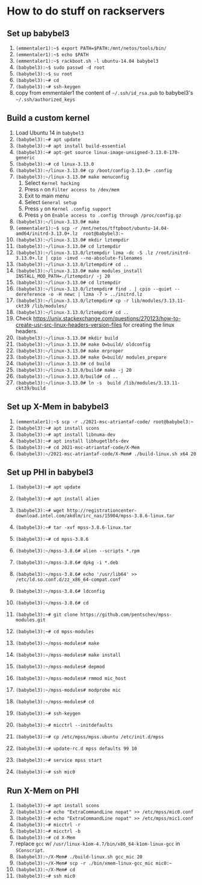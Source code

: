 # How to do stuff on rackservers

## Set up babybel3

1. `(emmentaler1):~$ export PATH=$PATH:/mnt/netos/tools/bin/`
1. `(emmentaler1):~$ echo $PATH`
1. `(emmentaler1):~$ rackboot.sh -l ubuntu-14.04 babybel3`
1. `(babybel3):~$ sudo passwd -d root`
1. `(babybel3):~$ su root`
1. `(babybel3):~# cd`
1. `(babybel3):~# ssh-keygen`
1. copy from emmentaler1 the content of `~/.ssh/id_rsa.pub` to babybel3's `~/.ssh/authorized_keys`


## Build a custom kernel

1. Load Ubuntu 14 in `babybel3`
1. `(babybel3):~# apt update`
1. `(babybel3):~# apt install build-essential`
1. `(babybel3):~# apt-get source linux-image-unsigned-3.13.0-170-generic`
1. `(babybel3):~# cd linux-3.13.0`
1. `(babybel3):~/linux-3.13.0# cp /boot/config-3.13.0+ .config`
1. `(babybel3):~/linux-3.13.0# make menuconfig`
    1. Select `Kernel hacking`
    1. Press `n` on `Filter access to /dev/mem`
    1. Exit to main menu
    1. Select `General setup`
    1. Press `y` on `Kernel .config support`
    1. Press `y` on `Enable access to .config through /proc/config.gz`
1. `(babybel3):~/linux-3.13.0# make`
1. `(emmentaler1):~$ scp -r /mnt/netos/tftpboot/ubuntu-14.04-amd64/initrd-3.13.0+.lz  root@babybel3:~`
1. `(babybel3):~/linux-3.13.0# mkdir lztempdir`
1. `(babybel3):~/linux-3.13.0# cd lztempdir`
1. `(babybel3):~/linux-3.13.0/lztempdir lzma -dc -S .lz /root/initrd-3.13.0+.lz | cpio -imvd --no-absolute-filenames`
1. `(babybel3):~/linux-3.13.0/lztempdir# cd ..`
1. `(babybel3):~/linux-3.13.0# make modules_install INSTALL_MOD_PATH=./lztempdir/ -j 20`
1. `(babybel3):~/linux-3.13.0# cd lztempdir`
1. `(babybel3):~/linux-3.13.0/lztempdir# find . | cpio --quiet --dereference -o -H newc | lzma -7 > ../initrd.lz`
1. `(babybel3):~/linux-3.13.0/lztempdir# cp -r lib/modules/3.13.11-ckt39 /lib/modules/`
1. `(babybel3):~/linux-3.13.0/lztempdir# cd ..`
1. Check https://unix.stackexchange.com/questions/270123/how-to-create-usr-src-linux-headers-version-files for creating the linux headers.
1. `(babybel3):~/linux-3.13.0# mkdir build`
1. `(babybel3):~/linux-3.13.0# make O=build/ oldconfig`
1. `(babybel3):~/linux-3.13.0# make mrproper`
1. `(babybel3):~/linux-3.13.0# make O=build/ modules_prepare`
1. `(babybel3):~/linux-3.13.0# cd build`
1. `(babybel3):~/linux-3.13.0/build# make -j 20`
1. `(babybel3):~/linux-3.13.0/build# cd ..`
1. `(babybel3):~/linux-3.13.0# ln -s  build /lib/modules/3.13.11-ckt39/build`


## Set up X-Mem in babybel3

1. `(emmentaler1):~$ scp -r ./2021-msc-atriantaf-code/ root@babybel3:~`
1. `(babybel3):~# apt install scons`
1. `(babybel3):~# apt install libnuma-dev`
1. `(babybel3):~# apt install libhugetlbfs-dev`
1. `(babybel3):~# cd 2021-msc-atriantaf-code/X-Mem`
1. `(babybel3):~/2021-msc-atriantaf-code/X-Mem# ./build-linux.sh x64 20`


## Set up PHI in babybel3

1. `(babybel3):~# apt update`
1. `(babybel3):~# apt install alien`
1. `(babybel3):~# wget http://registrationcenter-download.intel.com/akdlm/irc_nas/15904/mpss-3.8.6-linux.tar`
1. `(babybel3):~# tar -xvf mpss-3.8.6-linux.tar`
1. `(babybel3):~# cd mpss-3.8.6`
1. `(babybel3):~/mpss-3.8.6# alien --scripts *.rpm`
1. `(babybel3):~/mpss-3.8.6# dpkg -i *.deb`
1. `(babybel3):~/mpss-3.8.6# echo '/usr/lib64' >> /etc/ld.so.conf.d/zz_x86_64-compat.conf`
1. `(babybel3):~/mpss-3.8.6# ldconfig`

1. `(babybel3):~/mpss-3.8.6# cd`
1. `(babybel3):~# git clone https://github.com/pentschev/mpss-modules.git`
1. `(babybel3):~# cd mpss-modules`
1. `(babybel3):~/mpss-modules# make`
1. `(babybel3):~/mpss-modules# make install`
1. `(babybel3):~/mpss-modules# depmod`
1. `(babybel3):~/mpss-modules# rmmod mic_host`
1. `(babybel3):~/mpss-modules# modprobe mic`
1. `(babybel3):~/mpss-modules# cd`
1. `(babybel3):~# ssh-keygen`
1. `(babybel3):~# micctrl --initdefaults`
1. `(babybel3):~# cp /etc/mpss/mpss.ubuntu /etc/init.d/mpss`
1. `(babybel3):~# update-rc.d mpss defaults 99 10`
1. `(babybel3):~# service mpss start`
1. `(babybel3):~# ssh mic0`


## Run X-Mem on PHI

1. `(babybel3):~# apt install scons`
1. `(babybel3):~# echo "ExtraCommandLine nopat" >> /etc/mpss/mic0.conf`
1. `(babybel3):~# echo "ExtraCommandLine nopat" >> /etc/mpss/mic1.conf`
1. `(babybel3):~# micctrl -r`
1. `(babybel3):~# micctrl -b`
1. `(babybel3):~# cd X-Mem`
1. replace `gcc` w/ `/usr/linux-k1om-4.7/bin/x86_64-k1om-linux-gcc` in `SConscript`.
1. `(babybel3):~/X-Mem# ./build-linux.sh gcc_mic 20`
1. `(babybel3):~/X-Mem# scp -r ./bin/xmem-linux-gcc_mic mic0:~`
1. `(babybel3):~/X-Mem# cd`
1. `(babybel3):~# ssh mic0`
